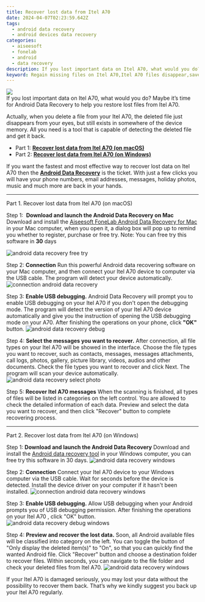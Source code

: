 ```yaml
---
title: Recover lost data from Itel A70
date: 2024-04-07T02:23:59.642Z
tags: 
  - android data recovery
  - android devices data recovery
categories: 
  - aiseesoft
  - fonelab
  - android
  - data recovery
description: If you lost important data on Itel A70, what would you do? Maybe it’s time for Android Data Recovery to help you restore lost files from Itel A70.
keyword: Regain missing files on Itel A70,Itel A70 files disappear,save lost data on Itel A70,Itel A70 data disappear,Itel A70 data lost,restore deleted data on Itel A70,recover deleted data 2018 for Itel A70,how to recover data in Itel A70,how to get data back from Itel A70,restore data when deleted in Itel A70,Itel A70 delete data recover,extract data from water damaged phone Itel A70
---
```


<img src="https://img0mobiles.techidaily.com/images/best-assets/devices/itel/itel-a70/2.jpg" class="atpl-imgstyle"  />

<div class="atpl-content atpl-for-fonelab-android recover-data">

<div class="atpl-post-description-part-1">
If you lost important data on Itel A70, what would you do? Maybe it’s time for Android Data Recovery to help you restore lost files from Itel A70.
</div>
<div class="atpl-post-device-model-description">

</div>




<div class="atpl-post-description-part-2">
<div class="tpl-content-sub-paragraph-normal">
  <p>
    Actually, when you delete a file from your Itel A70, the deleted file just disappears from your eyes, but still exists in somewhere of the device memory. All you need is a tool that is capable of detecting the deleted file and get it back.
  </p>
</div>
</div>


<ul>
  <li>Part 1: <strong><a href="#p1">Recover lost data from Itel A70 (on macOS)</a></strong></li>
  <li>Part 2: <strong><a href="#p2">Recover lost data from Itel A70 (on Windows)</a></strong></li>
</ul>


<div class="atpl-post-description-part-3">
<div class="tpl-content-sub-paragraph-normal">
    <p>
        If you want the fastest and most effective way to recover lost data on Itel A70 then the <a href="https://tools.techidaily.com/aiseesoft-android-data-recovery/" ><strong>Android Data Recovery</strong></a> is the ticket. With just a few clicks you will have your phone numbers, email addresses, messages, holiday photos, music and much more are back in your hands.
    </p>
</div>
</div>


<!-- Part 1 -->
<a id="p1" name="p1" ></a><hr>

<div>
  <span class="atpl-step-part-style">Part 1. Recover lost data from Itel A70 (on macOS)</span>
</div>  

<span class="atpl-stepstyle-a"><span>Step 1: </span></span> <strong>Download and launch the Android Data Recovery on Mac</strong>
Download and install the <a href="https://tools.techidaily.com/aiseesoft-android-data-recovery-for-mac/" >Aiseesoft FoneLab Android Data Recovery for Mac</a> in your Mac computer, when you open it, a dialog box will pop up to remind you whether to register, purchase or free try.
Note: You can free try this software in <strong>30</strong> days

<img src="https://tools.techidaily.com/images/apps/aiseesoft/android-data-recovery/mac-free-try.png" class="atpl-imgstyle" alt="android data recovery free try" />

<span class="atpl-stepstyle-a"><span>Step 2: </span></span> <strong>Connection</strong>
Run this powerful Android data recovering software on your Mac computer, and then connect your Itel A70 device to computer via the USB cable. The program will detect your device automatically.
<img src="https://tools.techidaily.com/images/apps/aiseesoft/android-data-recovery/mac-connection-interface.jpg" class="atpl-imgstyle" alt="connection android data recovery" />

<span class="atpl-stepstyle-a"><span>Step 3: </span></span> <strong>Enable USB debugging.</strong>
Android Data Recovery will prompt you to enable USB debugging on your Itel A70  if you don't open the debugging mode. The program will detect the version of your Itel A70 device automatically and give you the instruction of opening the USB debugging mode on your A70. After finishing the operations on your phone, click <strong>"OK"</strong> button.
<img src="https://tools.techidaily.com/images/apps/aiseesoft/android-data-recovery/mac-android-usb-debug.jpg"  class="atpl-imgstyle" alt="android data recovery debug" />

<span class="atpl-stepstyle-a"><span>Step 4: </span></span> <strong>Select the messages you want to recover.</strong>
After connection, all file types on your Itel A70 will be showed in the interface. Choose the file types you want to recover, such as contacts, messages, messages attachments, call logs, photos, gallery, picture library, videos, audios and other documents. Check the file types you want to recover and click Next. The program will scan your device automatically.
<img src="https://tools.techidaily.com/images/apps/aiseesoft/android-data-recovery/mac-choose-type-photos.jpg" class="atpl-imgstyle" alt="android data recovery select photo" />

<span class="atpl-stepstyle-a"><span>Step 5: </span></span> <strong>Recover Itel A70 messages</strong>
When the scanning is finished, all types of files will be listed in categories on the left control. You are allowed to check the detailed information of each data. Preview and select the data you want to recover, and then click "Recover" button to complete recovering process.


<a id="p2" name="p2"></a><hr>

<!-- Part 2 -->
<div>
  <span class="atpl-step-part-style">Part 2. Recover lost data from Itel A70 (on Windows)</span>
</div>

<span class="atpl-stepstyle-a"><span>Step 1: </span></span> <strong>Download and launch the Android Data Recovery</strong>
Download and install the <a href="https://tools.techidaily.com/aiseesoft-android-data-recovery-for-win/" >Android data recovery tool</a> in your Windows computer, you can free try this software in 30 days.
<img src="https://tools.techidaily.com/images/apps/aiseesoft/android-data-recovery/win-start-interface.png"  class="atpl-imgstyle" alt="android data recovery windows" />

<span class="atpl-stepstyle-a"><span>Step 2: </span></span> <strong>Connection</strong>
Connect your Itel A70 device to your Windows computer via the USB cable. Wait for seconds before the device is detected. Install the device driver on your computer if it hasn't been installed.
<img src="https://tools.techidaily.com/images/apps/aiseesoft/android-data-recovery/win-connection-interface.png" class="atpl-imgstyle" alt="connection android data recovery windows" />

<span class="atpl-stepstyle-a"><span>Step 3: </span></span> <strong>Enable USB debugging.</strong>
Allow USB debugging when your Android prompts you of USB debugging permission. After finishing the operations on your Itel A70 , click "OK" button.
<img src="https://tools.techidaily.com/images/apps/aiseesoft/android-data-recovery/win-android-usb-debug.png" class="atpl-imgstyle" alt="android data recovery debug windows" />

<span class="atpl-stepstyle-a"><span>Step 4: </span></span> <strong>Preview and recover the lost data.</strong>
Soon, all Android available files will be classified into category on the left. You can toggle the button of "Only display the deleted item(s)" to "On", so that you can quickly find the wanted Android file. Click "Recover" button and choose a destination folder to recover files. Within seconds, you can navigate to the file folder and check your deleted files from Itel A70.
<img src="https://tools.techidaily.com/images/apps/aiseesoft/android-data-recovery/win-recover-photos.png" class="atpl-imgstyle" alt="android data recovery windows" />

<div class="atpl-post-description-part-4">
<div class="tpl-content-sub-paragraph-normal">
    <p>
        If your Itel A70 is damaged seriously, you may lost your data without the possibility to recover them back. That’s why we kindly suggest you back up your Itel A70 regularly.
    </p>
</div>
</div>


<ins class="adsbygoogle"
     style="display:block"
     data-ad-client="ca-pub-7571918770474297"
     data-ad-slot="8358498916"
     data-ad-format="auto"
     data-full-width-responsive="true"></ins>



</div>
<ins class="adsbygoogle"
    style="display:block"
    data-ad-format="autorelaxed"
    data-ad-client="ca-pub-7571918770474297"
    data-ad-slot="1223367746"></ins>
